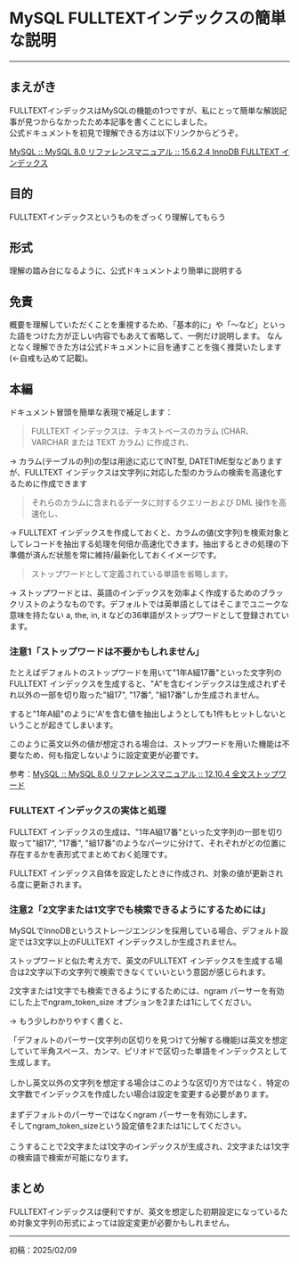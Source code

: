 # MySQL FULLTEXTインデックスの簡単な説明

<hr>

## まえがき
FULLTEXTインデックスはMySQLの機能の1つですが、私にとって簡単な解説記事が見つからなかったため本記事を書くことにしました。<br>
公式ドキュメントを初見で理解できる方は以下リンクからどうぞ。

[MySQL :: MySQL 8.0 リファレンスマニュアル :: 15.6.2.4 InnoDB FULLTEXT インデックス](https://dev.mysql.com/doc/refman/8.0/ja/innodb-fulltext-index.html)

## 目的
FULLTEXTインデックスというものをざっくり理解してもらう

## 形式
理解の踏み台になるように、公式ドキュメントより簡単に説明する

## 免責
概要を理解していただくことを重視するため、「基本的に」や「～など」といった語をつけた方が正しい内容でもあえて省略して、一例だけ説明します。
なんとなく理解できた方は公式ドキュメントに目を通すことを強く推奨いたします(←自戒も込めて記載)。

## 本編
ドキュメント冒頭を簡単な表現で補足します：

> FULLTEXT インデックスは、テキストベースのカラム (CHAR、VARCHAR または TEXT カラム) に作成され、

→ カラム(テーブルの列)の型は用途に応じてINT型, DATETIME型などありますが、FULLTEXT インデックスは文字列に対応した型のカラムの検索を高速化するために作成できます

> それらのカラムに含まれるデータに対するクエリーおよび DML 操作を高速化し、

→ FULLTEXT インデックスを作成しておくと、カラムの値(文字列)を検索対象としてレコードを抽出する処理を何倍か高速化できます。抽出するときの処理の下準備が済んだ状態を常に維持/最新化しておくイメージです。

> ストップワードとして定義されている単語を省略します。 

→ ストップワードとは、英語のインデックスを効率よく作成するためのブラックリストのようなものです。デフォルトでは英単語としてはそこまでユニークな意味を持たない a, the, in, it などの36単語がストップワードとして登録されています。
### 注意1「ストップワードは不要かもしれません」
たとえばデフォルトのストップワードを用いて"1年A組17番"といった文字列のFULLTEXT インデックスを生成すると、"A"を含むインデックスは生成されずそれ以外の一部を切り取った"組17", "17番", "組17番"しか生成されません。

すると"1年A組"のように'A'を含む値を抽出しようとしても1件もヒットしないということが起きてしまいます。

このように英文以外の値が想定される場合は、ストップワードを用いた機能は不要なため、何も指定しないように設定変更が必要です。

参考：[MySQL :: MySQL 8.0 リファレンスマニュアル :: 12.10.4 全文ストップワード](https://dev.mysql.com/doc/refman/8.0/ja/fulltext-stopwords.html)

### FULLTEXT インデックスの実体と処理
FULLTEXT インデックスの生成は、"1年A組17番"といった文字列の一部を切り取って"組17", "17番", "組17番"のようなパーツに分けて、それぞれがどの位置に存在するかを表形式でまとめておく処理です。

FULLTEXT インデックス自体を設定したときに作成され、対象の値が更新される度に更新されます。

### 注意2「2文字または1文字でも検索できるようにするためには」
MySQLでInnoDBというストレージエンジンを採用している場合、デフォルト設定では3文字以上のFULLTEXT インデックスしか生成されません。

ストップワードと似た考え方で、英文のFULLTEXT インデックスを生成する場合は2文字以下の文字列で検索できなくていいという意図が感じられます。

2文字または1文字でも検索できるようにするためには、ngram パーサーを有効にした上でngram_token_size オプションを2または1にしてください。

→ もう少しわかりやすく書くと、

 「デフォルトのパーサー(文字列の区切りを見つけて分解する機能)は英文を想定していて半角スペース、カンマ、ピリオドで区切った単語をインデックスとして生成します。<br><br>
しかし英文以外の文字列を想定する場合はこのような区切り方ではなく、特定の文字数でインデックスを作成したい場合は設定を変更する必要があります。<br><br>
まずデフォルトのパーサーではなくngram パーサーを有効にします。<br>
そしてngram_token_sizeという設定値を2または1にしてください。<br><br>
こうすることで2文字または1文字のインデックスが生成され、2文字または1文字の検索語で検索が可能になります。

## まとめ
FULLTEXTインデックスは便利ですが、英文を想定した初期設定になっているため対象文字列の形式によっては設定変更が必要かもしれません。

<hr>

初稿：2025/02/09